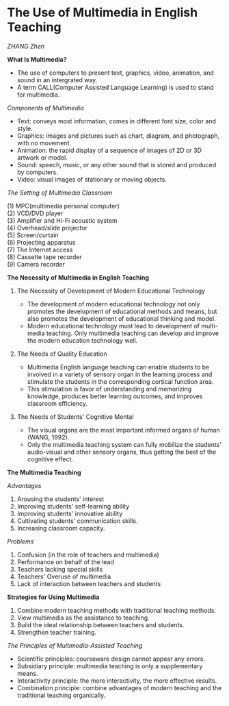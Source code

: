 # The Use of Multimedia in English Teaching 
*ZHANG Zhen*

**What Is Multimedia?**
+ The use of computers to present text, graphics, video, animation, and sound in an intergrated way.
+ A term CALL(Computer Assisted Language Learning) is used to stand for multimedia.
   
*Components of Multimedia*
+ Text: conveys most information, comes in different font size, color and style.
+ Graphics: images and pictures such as chart, diagram, and photograph, with no movement.
+ Animation: the rapid display of a sequence of images of 2D or 3D artwork or model.
+ Sound: speech, music, or any other sound that is stored and produced by computers.
+ Video: visual images of stationary or moving objects.

*The Setting of Multimedia Classroom*

(1) MPC(multimedia personal computer)  
(2) VCD/DVD player  
(3) Amplifier and Hi-Fi acoustic system  
(4) Overhead/slide projector  
(5) Screen/curtain  
(6) Projecting apparatus  
(7) The Internet access  
(8) Cassette tape recorder  
(9) Camera recorder  

**The Necessity of Multimedia in English Teaching**
1. The Necessity of Development of Modern Educational Technology
   - The development of modern educational technology not only promotes the development of educational methods and means, but also promotes the development of educational thinking and model.
   - Modern educational technology must lead to development of multi-media teaching. Only multimedia teaching can develop and improve the modern education technology well.

2. The Needs of Quality Education
   - Multimedia English language teaching can enable students to be involved in a variety of sensory organ in the learning process and stimulate the students in the corresponding cortical function area.
   - This stimulation is favor of understanding and memorizing knowledge, produces better learning outcomes, and improves classroom efficiency.
  
3. The Needs of Students' Cognitive Mental
   - The visual organs are the most important informed organs of human (WANG, 1992).
   - Only the multimedia teaching system can fully mobilize the students' audio-visual and other sensory organs, thus getting the best of the cognitive effect.


**The Multimedia Teaching**

*Advantages*
1. Arousing the students' interest
2. Improving students' self-learning ability
3. Improving students' innovative ability
4. Cultivating students' communication skills.
5. Increasing classroom capacity.

*Problems*
1. Confusion (in the role of teachers and multimedia)  
2. Performance on behalf of the lead
3. Teachers lacking special skills
4. Teachers' Overuse of multimedia
5. Lack of interaction between teachers and students


**Strategies for Using Multimedia**
1. Combine modern teaching methods with traditional teaching methods.
2. View multimedia as the assistance to teaching.
3. Build the ideal relationship between teachers and students.
4. Strengthen teacher training.

*The Principles of Multimedia-Assisted Teaching*
- Scientific principles: courseware design cannot appear any errors.
- Subsidiary principle: multimedia teaching is only a supplementary means.
- Interactivity principle: the more interactivity, the more effective results.
- Combination principle: combine advantages of modern teaching and the traditional teaching organically.
  
